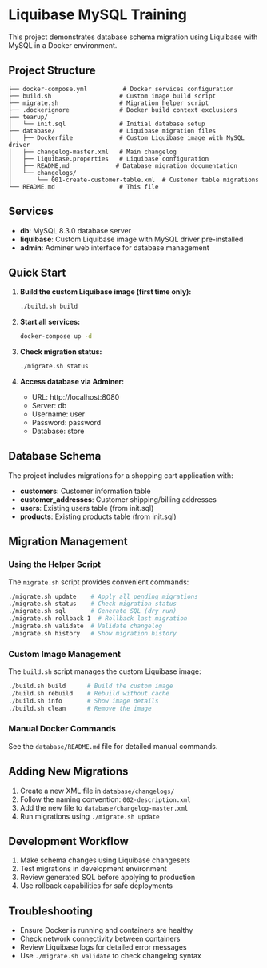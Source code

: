 # Liquibase MySQL Training

This project demonstrates database schema migration using Liquibase with MySQL in a Docker environment.

## Project Structure

```
├── docker-compose.yml          # Docker services configuration
├── build.sh                   # Custom image build script
├── migrate.sh                 # Migration helper script
├── .dockerignore              # Docker build context exclusions
├── tearup/
│   └── init.sql               # Initial database setup
├── database/                  # Liquibase migration files
│   ├── Dockerfile             # Custom Liquibase image with MySQL driver
│   ├── changelog-master.xml   # Main changelog
│   ├── liquibase.properties   # Liquibase configuration
│   ├── README.md             # Database migration documentation
│   └── changelogs/
│       └── 001-create-customer-table.xml  # Customer table migrations
└── README.md                  # This file
```

## Services

- **db**: MySQL 8.3.0 database server
- **liquibase**: Custom Liquibase image with MySQL driver pre-installed
- **admin**: Adminer web interface for database management

## Quick Start

1. **Build the custom Liquibase image (first time only):**

   ```bash
   ./build.sh build
   ```

2. **Start all services:**

   ```bash
   docker-compose up -d
   ```

3. **Check migration status:**

   ```bash
   ./migrate.sh status
   ```

4. **Access database via Adminer:**
   - URL: http://localhost:8080
   - Server: db
   - Username: user
   - Password: password
   - Database: store

## Database Schema

The project includes migrations for a shopping cart application with:

- **customers**: Customer information table
- **customer_addresses**: Customer shipping/billing addresses
- **users**: Existing users table (from init.sql)
- **products**: Existing products table (from init.sql)

## Migration Management

### Using the Helper Script

The `migrate.sh` script provides convenient commands:

```bash
./migrate.sh update    # Apply all pending migrations
./migrate.sh status    # Check migration status
./migrate.sh sql       # Generate SQL (dry run)
./migrate.sh rollback 1  # Rollback last migration
./migrate.sh validate  # Validate changelog
./migrate.sh history   # Show migration history
```

### Custom Image Management

The `build.sh` script manages the custom Liquibase image:

```bash
./build.sh build      # Build the custom image
./build.sh rebuild    # Rebuild without cache
./build.sh info       # Show image details
./build.sh clean      # Remove the image
```

### Manual Docker Commands

See the `database/README.md` file for detailed manual commands.

## Adding New Migrations

1. Create a new XML file in `database/changelogs/`
2. Follow the naming convention: `002-description.xml`
3. Add the new file to `database/changelog-master.xml`
4. Run migrations using `./migrate.sh update`

## Development Workflow

1. Make schema changes using Liquibase changesets
2. Test migrations in development environment
3. Review generated SQL before applying to production
4. Use rollback capabilities for safe deployments

## Troubleshooting

- Ensure Docker is running and containers are healthy
- Check network connectivity between containers
- Review Liquibase logs for detailed error messages
- Use `./migrate.sh validate` to check changelog syntax
